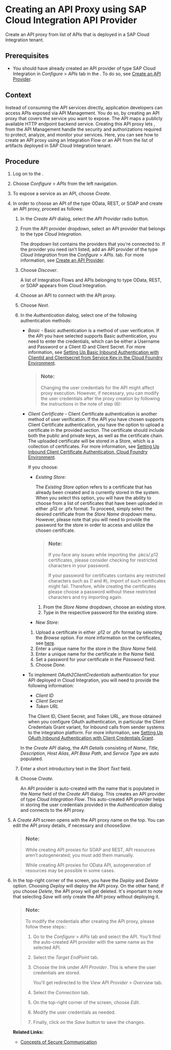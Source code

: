 <!-- loioaefbd743bee543f68b34a95be5f134c9 -->

# Creating an API Proxy using SAP Cloud Integration API Provider

Create an API proxy from list of APIs that is deployed in a SAP Cloud Integration tenant.



<a name="loioaefbd743bee543f68b34a95be5f134c9__prereq_uyp_vh1_hkb"/>

## Prerequisites

-   You should have already created an API provider of type SAP Cloud Integration in *Configure* \> *APIs* tab in the . To do so, see [Create an API Provider](create-an-api-provider-6b263e2.md).



<a name="loioaefbd743bee543f68b34a95be5f134c9__context_q5f_b31_hkb"/>

## Context

Instead of consuming the API services directly, application developers can access APIs exposed via API Management. You do so, by creating an API proxy that covers the service you want to expose. The API maps a publicly available HTTP endpoint backend service. Creating this API proxy lets , from the API Management handle the security and authorizations required to protect, analyze, and monitor your services. Here, you can see how to create an API proxy using an Integration Flow or an API from the list of artifacts deployed in SAP Cloud Integration tenant.



## Procedure

1.  Log on to the .

2.  Choose *Configure* \> *APIs* from the left navigation.

3.  To expose a service as an API, choose *Create*.

4.  In order to choose an API of the type OData, REST, or SOAP and create an API proxy, proceed as follows:

    1.  In the *Create API* dialog, select the *API Provider* radio button.

    2.  From the API provider dropdown, select an API provider that belongs to the type *Cloud Integration*.

        The dropdown list contains the providers that you’re connected to. If the provider you need isn’t listed, add an API provider of the type *Cloud Integration* from the *Configure* \> *APIs*. tab. For more information, see [Create an API Provider](https://help.sap.com/viewer/66d066d903c2473f81ec33acfe2ccdb4/Cloud/en-US/6b263e2c1b2d4d9ba20bcd7872eedd9e.html?q=Create%20an%20API%20Provider).

    3.  Choose *Discover*.

        A list of Integration Flows and APIs belonging to type OData, REST, or SOAP appears from Cloud Integration.

    4.  Choose an API to connect with the API proxy.

    5.  Choose *Next*.

    6.  In the *Authentication* dialog, select one of the following authentication methods:

        -   *Basic* - Basic authentication is a method of user verification. If the API you have selected supports Basic authentication, you need to enter the credentials, which can be either a Username and Password or a Client ID and Client Secret. For more information, see [Setting Up Basic Inbound Authentication with ClientId and Clientsecret from Service Key in the Cloud Foundry Environment](https://help.sap.com/viewer/368c481cd6954bdfa5d0435479fd4eaf/Cloud/en-US/647eeb3eca5d4c299009cacd1332247e.html).

            > ### Note:  
            > Changing the user credentials for the API might affect proxy execution. However, if necessary, you can modify the user credentials after the proxy creation by following the instructions in the note of step \(6\):

        -   *Client Certificate* - Client Certificate authentication is another method of user verification. If the API you have chosen supports Client Certificate authentication, you have the option to upload a certificate in the provided section. The certificate should include both the public and private keys, as well as the certificate chain. The uploaded certificate will be stored in a Store, which is a collection of certificates. For more information, see [Setting Up Inbound Client Certificate Authentication, Cloud Foundry Environment](https://help.sap.com/viewer/368c481cd6954bdfa5d0435479fd4eaf/Cloud/en-US/7f84d16aa42741efb08dc9875743e47c.html).

            If you choose:

            -   *Existing Store*:

                The *Existing Store* option refers to a certificate that has already been created and is currently stored in the system. When you select this option, you will have the ability to choose from a list of certificates that have been uploaded in either .p12 or .pfx format. To proceed, simply select the desired certificate from the *Store Name* dropdown menu. However, please note that you will need to provide the password for the store in order to access and utilize the chosen certificate.

                > ### Note:  
                > If you face any issues while importing the .pkcs/.p12 certificates, please consider checking for restricted characters in your password.
                > 
                > If your password for certificates contains any restricted characters such as \(! and \#\), import of such certificates might fail. Therefore, while creating the certificates please choose a password without these restricted characters and try importing again.

                1.  From the *Store Name* dropdown, choose an existing store.
                2.  Type in the respective password for the existing store.

            -   *New Store*:

            1.  Upload a certificate in either .p12 or .pfx format by selecting the *Browse* option. For more information on the certificates, see [here](https://help.sap.com/viewer/368c481cd6954bdfa5d0435479fd4eaf/Cloud/en-US/778c7e7835ff46408aafe0d499720dc7.html).
            2.  Enter a unique name for the store in the *Store Name* field.
            3.  Enter a unique name for the certificate in the *Name* field.
            4.  Set a password for your certificate in the *Password* field.
            5.  Choose *Done*.

        -   To implement *OAuth2ClientCredentials* authentication for your API deployed in Cloud Integration, you will need to provide the following information:

            -   *Client ID*
            -   *Client Secret*
            -   *Token URL*

            The Client ID, Client Secret, and Token URL, are those obtained when you configure OAuth authentication, in particular the Client Credentials Grant variant, for Inbound calls from sender systems to the integration platform. For more information, see [Setting Up OAuth Inbound Authentication with Client Credentials Grant](https://help.sap.com/viewer/368c481cd6954bdfa5d0435479fd4eaf/Cloud/en-US/6c052ce62b27449385d3e75aeeb08f05.html).


        In the *Create API* dialog, the *API Details* consisting of *Name*, *Title*, *Description*, *Host Alias*, *API Base Path*, and *Service Type* are auto populated.

    7.  Enter a short introductory text in the *Short Text* field.

    8.  Choose *Create*.

        An API provider is auto-created with the name that is populated in the *Name* field of the *Create API* dialog. This creates an API provider of type *Cloud Integration Flow*. This auto-created API provider helps in storing the user credentials provided in the *Authentication* dialog and connects to the API proxy.


5.  A *Create API* screen opens with the API proxy name on the top. You can edit the API proxy details, if necessary and choose*Save*.

    > ### Note:  
    > While creating API proxies for SOAP and REST, API resources aren’t autogenerated; you must add them manually.
    > 
    > While creating API proxies for OData API, autogeneration of resources may be possible in some cases.

6.  In the top-right corner of the screen, you have the *Deploy* and *Delete* option. Choosing *Deploy* will deploy the API proxy. On the other hand, if you choose *Delete*, the API proxy will get deleted. It's important to note that selecting *Save* will only create the API proxy without deploying it.

    > ### Note:  
    > To modify the credentials after creating the API proxy, please follow these steps::
    > 
    > 1.  Go to the *Configure* \> *APIs* tab and select the API. You'll find the auto-created API provider with the same name as the selected API.
    > 2.  Select the *Target EndPoint* tab.
    > 3.  Choose the link under *API Provider*. This is where the user credentials are stored.
    > 
    >     You'll get redirected to the *View API Provider* \> *Overview* tab.
    > 
    > 4.  Select the *Connection* tab.
    > 5.  On the top-right corner of the screen, choose *Edit*.
    > 6.  Modify the user credentials as needed.
    > 7.  Finally, click on the *Save* button to save the changes.

    **Related Links:**

    -   [Concepts of Secure Communication](https://help.sap.com/viewer/368c481cd6954bdfa5d0435479fd4eaf/Cloud/en-US/35458089b5934f0ea49121c4ab5d6bb2.html)



